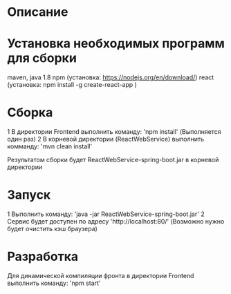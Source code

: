 Описание
===================================================


Установка необходимых программ для сборки
===================================================
maven,
java 1.8
npm (установка: https://nodejs.org/en/download/)
react (установка: npm install -g create-react-app ) 


Сборка
===================================================
1 В директории Frontend выполнить команду: 'npm install' (Выполняется один раз)
2 В корневой директории (ReactWebService) выполнить комманду: 'mvn clean install'

Результатом сборки будет ReactWebService-spring-boot.jar в корневой директории


Запуск
===================================================
1 Выполнить команду:  'java -jar ReactWebService-spring-boot.jar'
2 Сервис будет доступен по адресу 'http://localhost:80/'  (Возможно нужно будет очистить кэш браузера)


Разработка
===================================================
Для динамической компиляции фронта в директории Frontend выполнить команду: 'npm start'

